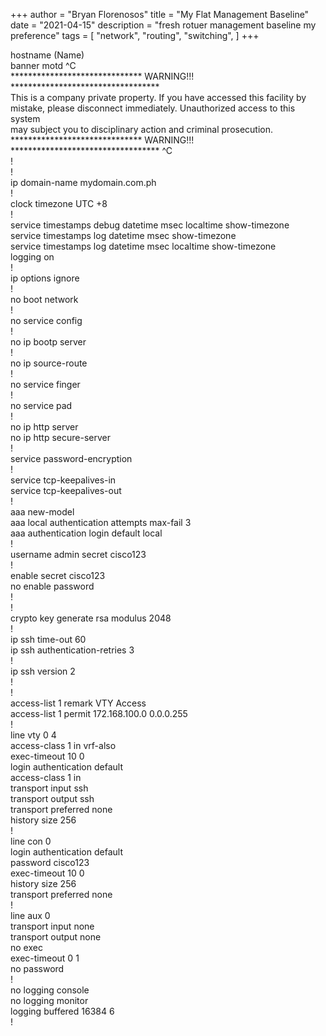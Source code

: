 +++
author = "Bryan Florenosos"
title = "My Flat Management Baseline"
date = "2021-04-15"
description = "fresh rotuer management baseline my preference"
tags = [
    "network",
    "routing",
    "switching",
]
+++

hostname (Name)  
banner motd ^C  
****************************** WARNING!!! **********************************  
 This is a company private property. If you have accessed this facility by     
 mistake, please disconnect immediately. Unauthorized access to this system  
 may subject you to disciplinary action and criminal prosecution.  
****************************** WARNING!!! ********************************** 
^C  
!  
!  
ip domain-name mydomain.com.ph  
!  
clock timezone UTC +8  
!  
service timestamps debug datetime msec localtime show-timezone  
service timestamps log datetime msec show-timezone  
service timestamps log datetime msec localtime show-timezone  
logging on  
!  
ip options ignore  
!  
no boot network  
!  
no service config  
!  
no ip bootp server  
!  
no ip source-route  
!  
no service finger  
!  
no service pad  
!  
no ip http server   
no ip http secure-server  
!  
service password-encryption  
!  
service tcp-keepalives-in  
service tcp-keepalives-out  
!  
aaa new-model  
aaa local authentication attempts max-fail 3  
aaa authentication login default local  
!  
username admin secret cisco123  
!  
enable secret cisco123    
no enable password  
!  
!  
crypto key generate rsa modulus 2048  
!  
ip ssh time-out 60  
ip ssh authentication-retries 3  
!  
ip ssh version 2  
!  
!  
access-list 1 remark VTY Access  
access-list 1 permit 172.168.100.0 0.0.0.255  
!  
line vty 0 4  
 access-class 1 in vrf-also  
 exec-timeout 10 0  
 login authentication default    
 access-class 1 in  
 transport input ssh  
 transport output ssh  
 transport preferred none  
 history size 256  
!  
line con 0  
 login authentication default  
 password cisco123  
 exec-timeout 10 0  
 history size 256  
 transport preferred none  
!  
line aux 0  
 transport input none  
 transport output none  
 no exec  
 exec-timeout 0 1  
 no password  
!  
no logging console  
no logging monitor  
logging buffered 16384 6  
!  





